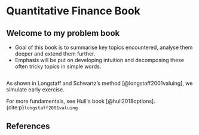 # Quantitative Finance Book
## Welcome to my problem book

- Goal of this book is to summarise key topics encountered, analyse them deeper and extend them further.
- Emphasis will be put on developing intuition and decomposing these often tricky topics in simple words. 


```{tableofcontents}
```


As shown in Longstaff and Schwartz’s method [@longstaff2001valuing], we simulate early exercise.

For more fundamentals, see Hull's book [@hull2018options]. {cite:p}`longstaff2001valuing`


## References

```{bibliography}
```
